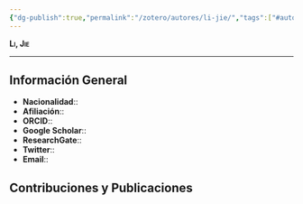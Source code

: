 ```yaml
---
{"dg-publish":true,"permalink":"/zotero/autores/li-jie/","tags":["#autor","#researcher"]}
---
```



<span style="font-variant:small-caps; font-weight: bold;"> Li, Jie </span>

---


## Información General

- **Nacionalidad**:: 
- **Afiliación**:: 
- **ORCID**:: 
- **Google Scholar**:: 
- **ResearchGate**:: 
- **Twitter**:: 
- **Email**::
  
## Contribuciones y Publicaciones






